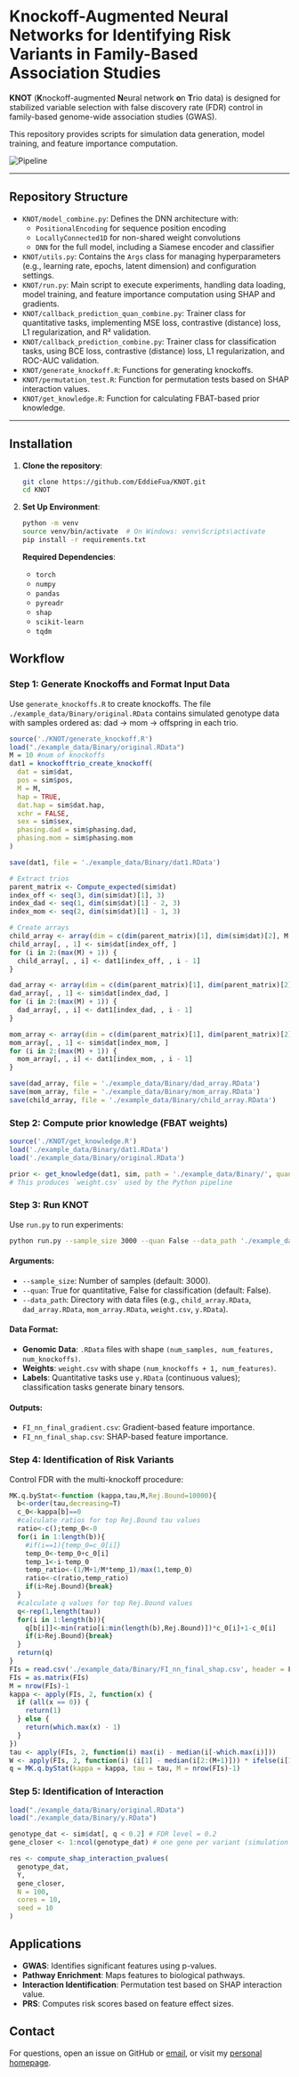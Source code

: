 # Knockoff-Augmented Neural Networks for Identifying Risk Variants in Family-Based Association Studies

**KNOT** (**K**nockoff-augmented **N**eural network **o**n **T**rio data) is designed for stabilized variable selection with false discovery rate (FDR) control in family-based genome-wide association studies (GWAS).

This repository provides scripts for simulation data generation, model training, and feature importance computation.

![Pipeline](figure/framework.jpg)

---

## Repository Structure

- `KNOT/model_combine.py`: Defines the DNN architecture with:
  - `PositionalEncoding` for sequence position encoding  
  - `LocallyConnected1D` for non-shared weight convolutions  
  - `DNN` for the full model, including a Siamese encoder and classifier  
- `KNOT/utils.py`: Contains the `Args` class for managing hyperparameters (e.g., learning rate, epochs, latent dimension) and configuration settings.  
- `KNOT/run.py`: Main script to execute experiments, handling data loading, model training, and feature importance computation using SHAP and gradients.  
- `KNOT/callback_prediction_quan_combine.py`: Trainer class for quantitative tasks, implementing MSE loss, contrastive (distance) loss, L1 regularization, and R² validation.  
- `KNOT/callback_prediction_combine.py`: Trainer class for classification tasks, using BCE loss, contrastive (distance) loss, L1 regularization, and ROC-AUC validation.  
- `KNOT/generate_knockoff.R`: Functions for generating knockoffs.  
- `KNOT/permutation_test.R`: Function for permutation tests based on SHAP interaction values.  
- `KNOT/get_knowledge.R`: Function for calculating FBAT-based prior knowledge.

---

## Installation

1. **Clone the repository**:

   ```bash
   git clone https://github.com/EddieFua/KNOT.git
   cd KNOT

2. **Set Up Environment**:

   ```bash
   python -m venv
   source venv/bin/activate  # On Windows: venv\Scripts\activate
   pip install -r requirements.txt
   ```

   **Required Dependencies**:

   - `torch`
   - `numpy`
   - `pandas`
   - `pyreadr`
   - `shap`
   - `scikit-learn`
   - `tqdm`

## Workflow

### **Step 1**: Generate Knockoffs and Format Input Data
Use `generate_knockoffs.R` to create knockoffs.
The file `./example_data/Binary/original.RData` contains simulated genotype data with samples ordered as: dad → mom → offspring in each trio.
```R
source('./KNOT/generate_knockoff.R')
load("./example_data/Binary/original.RData")
M = 10 #num of knockoffs
dat1 = knockofftrio_create_knockoff(
  dat = sim$dat,
  pos = sim$pos,
  M = M,
  hap = TRUE,
  dat.hap = sim$dat.hap,
  xchr = FALSE,
  sex = sim$sex,
  phasing.dad = sim$phasing.dad,
  phasing.mom = sim$phasing.mom
)

save(dat1, file = './example_data/Binary/dat1.RData')

# Extract trios
parent_matrix <- Compute_expected(sim$dat)
index_off <- seq(3, dim(sim$dat)[1], 3)
index_dad <- seq(1, dim(sim$dat)[1] - 2, 3)
index_mom <- seq(2, dim(sim$dat)[1] - 1, 3)

# Create arrays
child_array <- array(dim = c(dim(parent_matrix)[1], dim(sim$dat)[2], M + 1))
child_array[, , 1] <- sim$dat[index_off, ]
for (i in 2:(max(M) + 1)) {
  child_array[, , i] <- dat1[index_off, , i - 1]
}

dad_array <- array(dim = c(dim(parent_matrix)[1], dim(parent_matrix)[2], max(M) + 1))
dad_array[, , 1] <- sim$dat[index_dad, ]
for (i in 2:(max(M) + 1)) {
  dad_array[, , i] <- dat1[index_dad, , i - 1]
}

mom_array <- array(dim = c(dim(parent_matrix)[1], dim(parent_matrix)[2], max(M) + 1))
mom_array[, , 1] <- sim$dat[index_mom, ]
for (i in 2:(max(M) + 1)) {
  mom_array[, , i] <- dat1[index_mom, , i - 1]
}

save(dad_array, file = './example_data/Binary/dad_array.RData')
save(mom_array, file = './example_data/Binary/mom_array.RData')
save(child_array, file = './example_data/Binary/child_array.RData')
```

### **Step 2**: Compute prior knowledge (FBAT weights)
```R
source('./KNOT/get_knowledge.R')
load('./example_data/Binary/dat1.RData')
load('./example_data/Binary/original.RData')

prior <- get_knowledge(dat1, sim, path = './example_data/Binary/', quan = FALSE)
# This produces `weight.csv` used by the Python pipeline
```

### **Step 3**: Run KNOT

Use `run.py` to run experiments:
```bash
python run.py --sample_size 3000 --quan False --data_path './example_data/Binary/'
```

#### Arguments:

- `--sample_size`: Number of samples (default: 3000).
- `--quan`: True for quantitative, False for classification (default: False).
- `--data_path`: Directory with data files (e.g., `child_array.RData`, `dad_array.RData`, `mom_array.RData`, `weight.csv`, `y.RData`).

#### Data Format:

- **Genomic Data**: `.RData` files with shape `(num_samples, num_features, num_knockoffs)`.
- **Weights**: `weight.csv` with shape `(num_knockoffs + 1, num_features)`.
- **Labels**: Quantitative tasks use `y.RData` (continuous values); classification tasks generate binary tensors.

#### Outputs:

- `FI_nn_final_gradient.csv`: Gradient-based feature importance.
- `FI_nn_final_shap.csv`: SHAP-based feature importance.

### **Step 4**: Identification of Risk Variants
Control FDR with the multi-knockoff procedure:

```R
MK.q.byStat<-function (kappa,tau,M,Rej.Bound=10000){
  b<-order(tau,decreasing=T)
  c_0<-kappa[b]==0
  #calculate ratios for top Rej.Bound tau values
  ratio<-c();temp_0<-0
  for(i in 1:length(b)){
    #if(i==1){temp_0=c_0[i]}
    temp_0<-temp_0+c_0[i]
    temp_1<-i-temp_0
    temp_ratio<-(1/M+1/M*temp_1)/max(1,temp_0)
    ratio<-c(ratio,temp_ratio)
    if(i>Rej.Bound){break}
  }
  #calculate q values for top Rej.Bound values
  q<-rep(1,length(tau))
  for(i in 1:length(b)){
    q[b[i]]<-min(ratio[i:min(length(b),Rej.Bound)])*c_0[i]+1-c_0[i]
    if(i>Rej.Bound){break}
  }
  return(q)
}
FIs = read.csv('./example_data/Binary/FI_nn_final_shap.csv', header = F)
FIs = as.matrix(FIs)
M = nrow(FIs)-1
kappa <- apply(FIs, 2, function(x) {
  if (all(x == 0)) {
    return(1)
  } else {
    return(which.max(x) - 1)
  }
})
tau <- apply(FIs, 2, function(i) max(i) - median(i[-which.max(i)]))
W <- apply(FIs, 2, function(i) (i[1] - median(i[2:(M+1)])) * ifelse(i[1] >= max(i[2:(M+1)]), 1, 0))
q = MK.q.byStat(kappa = kappa, tau = tau, M = nrow(FIs)-1)
```

### **Step 5**: Identification of Interaction


```R
load("./example_data/Binary/original.RData")
load("./example_data/Binary/y.RData")

genotype_dat <- sim$dat[, q < 0.2] # FDR level = 0.2
gene_closer <- 1:ncol(genotype_dat) # one gene per variant (simulation setting)

res <- compute_shap_interaction_pvalues(
  genotype_dat,
  Y,
  gene_closer,
  N = 100,
  cores = 10,
  seed = 10
)
```

## Applications

- **GWAS**: Identifies significant features using p-values.
- **Pathway Enrichment**: Maps features to biological pathways.
- **Interaction Identification**: Permutation test based on SHAP interaction value.
- **PRS**: Computes risk scores based on feature effect sizes.


## Contact

For questions, open an issue on GitHub or [email](yinghao.fu@my.cityu.edu.hk), or visit my [personal homepage](https://eddiefua.github.io/).
